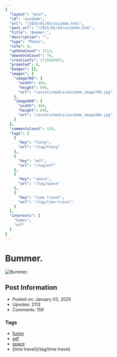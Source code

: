 ```yaml
---
{
  "layout": "post",
  "id": "azx2m4m",
  "url": "/2025/01/03/azx2m4m.html",
  "post_url": "/2025/01/03/azx2m4m.html",
  "title": "Bummer.",
  "description": "",
  "type": "Photo",
  "nsfw": 0,
  "upVoteCount": 2113,
  "downVoteCount": 76,
  "creationTs": 1735928953,
  "promoted": 0,
  "badges": [],
  "images": {
    "image700": {
      "width": 460,
      "height": 696,
      "url": "/assets/media/azx2m4m_image700.jpg"
    },
    "image460": {
      "width": 460,
      "height": 696,
      "url": "/assets/media/azx2m4m_image460.jpg"
    }
  },
  "commentsCount": 159,
  "tags": [
    {
      "key": "funny",
      "url": "/tag/funny"
    },
    {
      "key": "wtf",
      "url": "/tag/wtf"
    },
    {
      "key": "space",
      "url": "/tag/space"
    },
    {
      "key": "time travel",
      "url": "/tag/time-travel"
    }
  ],
  "interests": [
    "humor",
    "wtf"
  ]
}
---
```


# Bummer.

![Bummer.](/assets/media/azx2m4m_image700.jpg)

## Post Information

- Posted on: January 03, 2025
- Upvotes: 2113
- Comments: 159

### Tags

- [funny](/tag/funny)
- [wtf](/tag/wtf)
- [space](/tag/space)
- [time travel](/tag/time travel)
